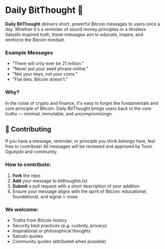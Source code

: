 # Daily ₿itThought 🧠

**Daily BitThought** delivers short, powerful Bitcoin messages to users once a day. Whether it's a reminder of sound money principles or a timeless Satoshi-inspired truth, these messages aim to educate, inspire, and reinforce the Bitcoin mindset.

### Example Messages
- "There will only ever be 21 million."
- "Never put your seed phrase online."
- "Not your keys, not your coins."
- "Fiat dies. Bitcoin doesn't."

### Why?
In the noise of crypto and finance, it's easy to forget the fundamentals and core principle of Bitcoin. Daily BitThought brings users back to the core truths — minimal, immutable, and uncompromisingn.

## 🤝 Contributing

If you have a message, reminder, or principle you think belongs here, feel free to contribute! All messages will be reviewed and approved by Tosin Ogunjobi and community.

### How to contribute:

1. **Fork** the repo  
2. **Add** your message to bitthoughts.txt
3. **Submit** a pull request with a short description of your addition  
4. Ensure your message aligns with the spirit of Bitcoin: educational, foundational, and signal > noise

### We welcome:

- Truths from Bitcoin history  
- Security best practices (e.g. custody, privacy)  
- Inspirational or philosophical thoughts  
- Satoshi quotes  
- Community quotes (attributed when possible)
